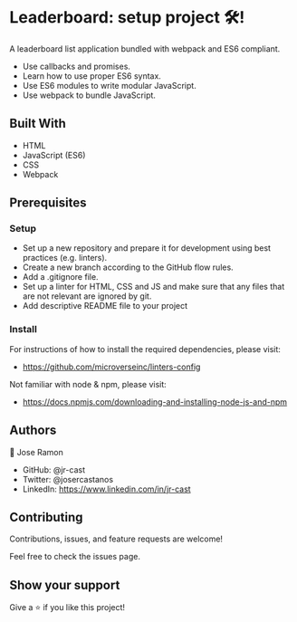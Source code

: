 # Leaderboard: setup project 🛠️!

A leaderboard list application bundled with webpack and ES6 compliant. 

* Use callbacks and promises.
* Learn how to use proper ES6 syntax.
* Use ES6 modules to write modular JavaScript.
* Use webpack to bundle JavaScript.
## Built With

- HTML
- JavaScript (ES6)
- CSS
- Webpack

## Prerequisites

### Setup

- Set up a new repository and prepare it for development using best practices (e.g. linters).
- Create a new branch according to the GitHub flow rules.
- Add a .gitignore file.
- Set up a linter for HTML, CSS and JS and make sure that any files that are not relevant are ignored by git.
- Add descriptive README file to your project

### Install

For instructions of how to install the required dependencies, please visit:

- https://github.com/microverseinc/linters-config

Not familiar with node & npm, please visit:

- https://docs.npmjs.com/downloading-and-installing-node-js-and-npm

## Authors

:bust_in_silhouette: Jose Ramon

- GitHub: @jr-cast
- Twitter: @josercastanos
- LinkedIn: https://www.linkedin.com/in/jr-cast


## Contributing

Contributions, issues, and feature requests are welcome!

Feel free to check the issues page.

## Show your support

Give a :star: if you like this project!
